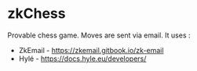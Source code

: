 # zkChess
Provable chess game. Moves are sent via email. It uses :
 - ZkEmail - https://zkemail.gitbook.io/zk-email
 - Hylé - https://docs.hyle.eu/developers/
